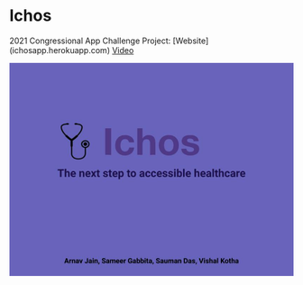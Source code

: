 # Ichos
2021 Congressional App Challenge Project:
[Website] (ichosapp.herokuapp.com)
[Video](https://youtu.be/-aHEY56-wrM)

![cover](images/Cover-Photo.jpg)

